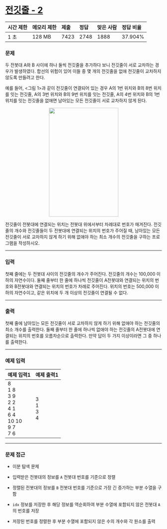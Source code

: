 # [전깃줄 - 2](https://www.acmicpc.net/problem/2568)

<div align = center>

| 시간 제한 | 메모리 제한 | 제출 | 정답 | 맞은 사람 | 정답 비율 |
| :-------- | :---------- | :--- | :--- | :-------- | :-------- |
| 1 초      | 128 MB      | 7423 | 2748 | 1888      | 37.904%   |

</div>

### 문제

두 전봇대 A와 B 사이에 하나 둘씩 전깃줄을 추가하다 보니 전깃줄이 서로 교차하는 경우가 발생하였다. 합선의 위험이 있어 이들 중 몇 개의 전깃줄을 없애 전깃줄이 교차하지 않도록 만들려고 한다.

예를 들어, <그림 1>과 같이 전깃줄이 연결되어 있는 경우 A의 1번 위치와 B의 8번 위치를 잇는 전깃줄, A의 3번 위치와 B의 9번 위치를 잇는 전깃줄, A의 4번 위치와 B의 1번 위치를 잇는 전깃줄을 없애면 남아있는 모든 전깃줄이 서로 교차하지 않게 된다.

<div align=center>
  <img src="https://upload.acmicpc.net/854620e2-d10b-4bb6-84f0-0dd4b89bfb13/-/preview/" width="223" height="349" />
</div>

전깃줄이 전봇대에 연결되는 위치는 전봇대 위에서부터 차례대로 번호가 매겨진다. 전깃줄의 개수와 전깃줄들이 두 전봇대에 연결되는 위치의 번호가 주어질 때, 남아있는 모든 전깃줄이 서로 교차하지 않게 하기 위해 없애야 하는 최소 개수의 전깃줄을 구하는 프로그램을 작성하시오.

---

### 입력

첫째 줄에는 두 전봇대 사이의 전깃줄의 개수가 주어진다. 전깃줄의 개수는 100,000 이하의 자연수이다. 둘째 줄부터 한 줄에 하나씩 전깃줄이 A전봇대와 연결되는 위치의 번호와 B전봇대와 연결되는 위치의 번호가 차례로 주어진다. 위치의 번호는 500,000 이하의 자연수이고, 같은 위치에 두 개 이상의 전깃줄이 연결될 수 없다. 

---

### 출력

첫째 줄에 남아있는 모든 전깃줄이 서로 교차하지 않게 하기 위해 없애야 하는 전깃줄의 최소 개수를 출력한다. 둘째 줄부터 한 줄에 하나씩 없애야 하는 전깃줄의 A전봇대에 연결되는 위치의 번호를 오름차순으로 출력한다. 만약 답이 두 가지 이상이라면 그 중 하나를 출력한다.

---

### 예제 입력

| 예제 입력1                                                          | 예제 출력1          |
| :------------------------------------------------------------------ | :------------------ |
| 8<br/>1 8<br/>3 9<br/>2 2<br/>4 1<br/>6 4<br/>10 10<br/>9 7<br/>7 6 | 3<br/>1<br/>3<br/>4 |

---

### 문제 접근

  - 이분 탐색 문제

  - 입력받은 전봇대의 정보를 `A` 전봇대 번호를 기준으로 정렬

  - 정렬된 전봇대의 정보를 `B` 전봇대 번호를 기준으로 가장 긴 증가하는 부분 수열을 구함

  - `idx` 정보를 저장한 후 해당 정보를 역순회하여 부분 수열에 포함되지 않은 전봇대 `A`의 번호를 저장

  - 저장된 번호를 정렬한 후 부분 수열에 포함되지 않은 수의 개수와 각 원소를 출력